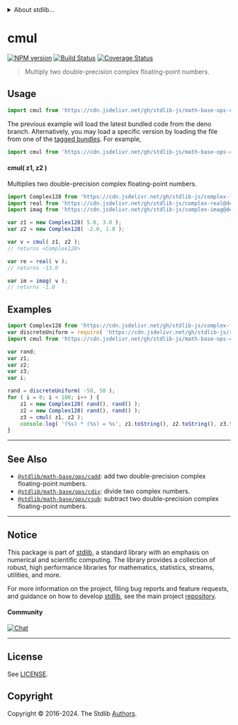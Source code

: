 <!--

@license Apache-2.0

Copyright (c) 2018 The Stdlib Authors.

Licensed under the Apache License, Version 2.0 (the "License");
you may not use this file except in compliance with the License.
You may obtain a copy of the License at

   http://www.apache.org/licenses/LICENSE-2.0

Unless required by applicable law or agreed to in writing, software
distributed under the License is distributed on an "AS IS" BASIS,
WITHOUT WARRANTIES OR CONDITIONS OF ANY KIND, either express or implied.
See the License for the specific language governing permissions and
limitations under the License.

-->


<details>
  <summary>
    About stdlib...
  </summary>
  <p>We believe in a future in which the web is a preferred environment for numerical computation. To help realize this future, we've built stdlib. stdlib is a standard library, with an emphasis on numerical and scientific computation, written in JavaScript (and C) for execution in browsers and in Node.js.</p>
  <p>The library is fully decomposable, being architected in such a way that you can swap out and mix and match APIs and functionality to cater to your exact preferences and use cases.</p>
  <p>When you use stdlib, you can be absolutely certain that you are using the most thorough, rigorous, well-written, studied, documented, tested, measured, and high-quality code out there.</p>
  <p>To join us in bringing numerical computing to the web, get started by checking us out on <a href="https://github.com/stdlib-js/stdlib">GitHub</a>, and please consider <a href="https://opencollective.com/stdlib">financially supporting stdlib</a>. We greatly appreciate your continued support!</p>
</details>

# cmul

[![NPM version][npm-image]][npm-url] [![Build Status][test-image]][test-url] [![Coverage Status][coverage-image]][coverage-url] <!-- [![dependencies][dependencies-image]][dependencies-url] -->

> Multiply two double-precision complex floating-point numbers.

<section class="intro">

</section>

<!-- /.intro -->



<section class="usage">

## Usage

```javascript
import cmul from 'https://cdn.jsdelivr.net/gh/stdlib-js/math-base-ops-cmul@deno/mod.js';
```
The previous example will load the latest bundled code from the deno branch. Alternatively, you may load a specific version by loading the file from one of the [tagged bundles](https://github.com/stdlib-js/math-base-ops-cmul/tags). For example,

```javascript
import cmul from 'https://cdn.jsdelivr.net/gh/stdlib-js/math-base-ops-cmul@v0.2.0-deno/mod.js';
```

#### cmul( z1, z2 )

Multiplies two double-precision complex floating-point numbers.

```javascript
import Complex128 from 'https://cdn.jsdelivr.net/gh/stdlib-js/complex-float64@deno/mod.js';
import real from 'https://cdn.jsdelivr.net/gh/stdlib-js/complex-real@deno/mod.js';
import imag from 'https://cdn.jsdelivr.net/gh/stdlib-js/complex-imag@deno/mod.js';

var z1 = new Complex128( 5.0, 3.0 );
var z2 = new Complex128( -2.0, 1.0 );

var v = cmul( z1, z2 );
// returns <Complex128>

var re = real( v );
// returns -13.0

var im = imag( v );
// returns -1.0
```

</section>

<!-- /.usage -->

<section class="examples">

## Examples

<!-- eslint no-undef: "error" -->

```javascript
import Complex128 from 'https://cdn.jsdelivr.net/gh/stdlib-js/complex-float64@deno/mod.js';
var discreteUniform = require( 'https://cdn.jsdelivr.net/gh/stdlib-js/random-base-discrete-uniform' ).factory;
import cmul from 'https://cdn.jsdelivr.net/gh/stdlib-js/math-base-ops-cmul@deno/mod.js';

var rand;
var z1;
var z2;
var z3;
var i;

rand = discreteUniform( -50, 50 );
for ( i = 0; i < 100; i++ ) {
    z1 = new Complex128( rand(), rand() );
    z2 = new Complex128( rand(), rand() );
    z3 = cmul( z1, z2 );
    console.log( '(%s) * (%s) = %s', z1.toString(), z2.toString(), z3.toString() );
}
```

</section>

<!-- /.examples -->

<!-- C interface documentation. -->



<!-- Section for related `stdlib` packages. Do not manually edit this section, as it is automatically populated. -->

<section class="related">

* * *

## See Also

-   <span class="package-name">[`@stdlib/math-base/ops/cadd`][@stdlib/math/base/ops/cadd]</span><span class="delimiter">: </span><span class="description">add two double-precision complex floating-point numbers.</span>
-   <span class="package-name">[`@stdlib/math-base/ops/cdiv`][@stdlib/math/base/ops/cdiv]</span><span class="delimiter">: </span><span class="description">divide two complex numbers.</span>
-   <span class="package-name">[`@stdlib/math-base/ops/csub`][@stdlib/math/base/ops/csub]</span><span class="delimiter">: </span><span class="description">subtract two double-precision complex floating-point numbers.</span>

</section>

<!-- /.related -->

<!-- Section for all links. Make sure to keep an empty line after the `section` element and another before the `/section` close. -->


<section class="main-repo" >

* * *

## Notice

This package is part of [stdlib][stdlib], a standard library with an emphasis on numerical and scientific computing. The library provides a collection of robust, high performance libraries for mathematics, statistics, streams, utilities, and more.

For more information on the project, filing bug reports and feature requests, and guidance on how to develop [stdlib][stdlib], see the main project [repository][stdlib].

#### Community

[![Chat][chat-image]][chat-url]

---

## License

See [LICENSE][stdlib-license].


## Copyright

Copyright &copy; 2016-2024. The Stdlib [Authors][stdlib-authors].

</section>

<!-- /.stdlib -->

<!-- Section for all links. Make sure to keep an empty line after the `section` element and another before the `/section` close. -->

<section class="links">

[npm-image]: http://img.shields.io/npm/v/@stdlib/math-base-ops-cmul.svg
[npm-url]: https://npmjs.org/package/@stdlib/math-base-ops-cmul

[test-image]: https://github.com/stdlib-js/math-base-ops-cmul/actions/workflows/test.yml/badge.svg?branch=v0.2.0
[test-url]: https://github.com/stdlib-js/math-base-ops-cmul/actions/workflows/test.yml?query=branch:v0.2.0

[coverage-image]: https://img.shields.io/codecov/c/github/stdlib-js/math-base-ops-cmul/main.svg
[coverage-url]: https://codecov.io/github/stdlib-js/math-base-ops-cmul?branch=main

<!--

[dependencies-image]: https://img.shields.io/david/stdlib-js/math-base-ops-cmul.svg
[dependencies-url]: https://david-dm.org/stdlib-js/math-base-ops-cmul/main

-->

[chat-image]: https://img.shields.io/gitter/room/stdlib-js/stdlib.svg
[chat-url]: https://app.gitter.im/#/room/#stdlib-js_stdlib:gitter.im

[stdlib]: https://github.com/stdlib-js/stdlib

[stdlib-authors]: https://github.com/stdlib-js/stdlib/graphs/contributors

[umd]: https://github.com/umdjs/umd
[es-module]: https://developer.mozilla.org/en-US/docs/Web/JavaScript/Guide/Modules

[deno-url]: https://github.com/stdlib-js/math-base-ops-cmul/tree/deno
[deno-readme]: https://github.com/stdlib-js/math-base-ops-cmul/blob/deno/README.md
[umd-url]: https://github.com/stdlib-js/math-base-ops-cmul/tree/umd
[umd-readme]: https://github.com/stdlib-js/math-base-ops-cmul/blob/umd/README.md
[esm-url]: https://github.com/stdlib-js/math-base-ops-cmul/tree/esm
[esm-readme]: https://github.com/stdlib-js/math-base-ops-cmul/blob/esm/README.md
[branches-url]: https://github.com/stdlib-js/math-base-ops-cmul/blob/main/branches.md

[stdlib-license]: https://raw.githubusercontent.com/stdlib-js/math-base-ops-cmul/main/LICENSE

<!-- <related-links> -->

[@stdlib/math/base/ops/cadd]: https://github.com/stdlib-js/math-base-ops-cadd/tree/deno

[@stdlib/math/base/ops/cdiv]: https://github.com/stdlib-js/math-base-ops-cdiv/tree/deno

[@stdlib/math/base/ops/csub]: https://github.com/stdlib-js/math-base-ops-csub/tree/deno

<!-- </related-links> -->

</section>

<!-- /.links -->
